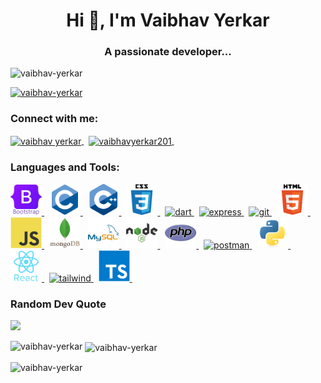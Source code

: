 <h1 align="center">Hi 👋, I'm Vaibhav Yerkar</h1>
<h3 align="center">A passionate developer...</h3>

<p align="left"> 
    <img src="https://komarev.com/ghpvc/?username=vaibhav-yerkar&label=Profile%20views&color=0e75b6&style=flat" alt="vaibhav-yerkar" /> 
</p>

<p align="left"> 
    <a href="https://github.com/ryo-ma/github-profile-trophy">
    <img src="https://github-profile-trophy.vercel.app/?username=vaibhav-yerkar" alt="vaibhav-yerkar" />
    </a> 
</p>

<h3 align="left">Connect with me:</h3>
<p align="left">
    <a href="https://linkedin.com/in/vaibhav yerkar" target="blank">
        <img align="center" src="https://raw.githubusercontent.com/rahuldkjain/github-profile-readme-generator/master/src/images/icons/Social/linked-in-alt.svg" alt="vaibhav yerkar" height="30" width="45" />
    </a>&nbsp;
    <a href="https://www.hackerrank.com/vaibhavyerkar201" target="blank">
        <img align="center" src="https://raw.githubusercontent.com/rahuldkjain/github-profile-readme-generator/master/src/images/icons/Social/hackerrank.svg" alt="vaibhavyerkar201" height="30" width="45" />
    </a>&nbsp;
</p>

<h3 align="left">Languages and Tools:</h3>
<p align="left"> 
    <a href="https://getbootstrap.com" target="_blank" rel="noreferrer"> 
        <img src="https://raw.githubusercontent.com/devicons/devicon/master/icons/bootstrap/bootstrap-original-wordmark.svg" alt="bootstrap" width="50" height="50"/> 
    </a> &nbsp;
    <a href="https://www.cprogramming.com/" target="_blank" rel="noreferrer"> 
        <img src="https://raw.githubusercontent.com/devicons/devicon/master/icons/c/c-original.svg" alt="c" width="50" height="50" /> 
    </a> &nbsp;
    <a href="https://www.w3schools.com/cpp/" target="_blank" rel="noreferrer"> 
        <img src="https://raw.githubusercontent.com/devicons/devicon/master/icons/cplusplus/cplusplus-original.svg" alt="cplusplus" width="50" height="50"/> 
    </a> &nbsp;
    <a href="https://www.w3schools.com/css/" target="_blank" rel="noreferrer"> 
        <img src="https://raw.githubusercontent.com/devicons/devicon/master/icons/css3/css3-original-wordmark.svg" alt="css3" width="50" height="50"/> 
    </a> &nbsp;
    <a href="https://dart.dev" target="_blank" rel="noreferrer"> 
        <img src="https://www.vectorlogo.zone/logos/dartlang/dartlang-icon.svg" alt="dart" width="50" height="50"/> 
    </a> &nbsp;
    <a href="https://expressjs.com" target="_blank" rel="noreferrer"> 
        <img src="https://user-images.githubusercontent.com/25181517/183859966-a3462d8d-1bc7-4880-b353-e2cbed900ed6.png" alt="express" width="50" height="50"/> 
    </a> &nbsp;
    <a href="https://git-scm.com/" target="_blank" rel="noreferrer"> 
        <img src="https://www.vectorlogo.zone/logos/git-scm/git-scm-icon.svg" alt="git" width="50" height="50"/> 
    </a> &nbsp;
    <a href="https://www.w3.org/html/" target="_blank" rel="noreferrer"> 
        <img src="https://raw.githubusercontent.com/devicons/devicon/master/icons/html5/html5-original-wordmark.svg" alt="html5" width="50" height="50"/> 
    </a> &nbsp;
    <a href="https://developer.mozilla.org/en-US/docs/Web/JavaScript" target="_blank" rel="noreferrer"> 
        <img src="https://raw.githubusercontent.com/devicons/devicon/master/icons/javascript/javascript-original.svg" alt="javascript" width="50" height="50"/> 
    </a> &nbsp;
    <a href="https://www.mongodb.com/" target="_blank" rel="noreferrer"> 
        <img src="https://raw.githubusercontent.com/devicons/devicon/master/icons/mongodb/mongodb-original-wordmark.svg" alt="mongodb" width="50" height="50"/> 
    </a> &nbsp;
    <a href="https://www.mysql.com/" target="_blank" rel="noreferrer"> 
        <img src="https://raw.githubusercontent.com/devicons/devicon/master/icons/mysql/mysql-original-wordmark.svg" alt="mysql" width="50" height="50"/> 
    </a> &nbsp;
    <a href="https://nodejs.org" target="_blank" rel="noreferrer"> 
        <img src="https://raw.githubusercontent.com/devicons/devicon/master/icons/nodejs/nodejs-original-wordmark.svg" alt="nodejs" width="50" height="50"/> 
    </a> &nbsp;
    <a href="https://www.php.net" target="_blank" rel="noreferrer"> 
        <img src="https://raw.githubusercontent.com/devicons/devicon/master/icons/php/php-original.svg" alt="php" width="50" height="50"/> 
    </a> &nbsp;
    <a href="https://postman.com" target="_blank" rel="noreferrer"> 
        <img src="https://www.vectorlogo.zone/logos/getpostman/getpostman-icon.svg" alt="postman" width="50" height="50"/> 
    </a> &nbsp;
    <a href="https://www.python.org" target="_blank" rel="noreferrer"> 
        <img src="https://raw.githubusercontent.com/devicons/devicon/master/icons/python/python-original.svg" alt="python" width="50" height="50"/> 
    </a> &nbsp;
    <a href="https://reactjs.org/" target="_blank" rel="noreferrer"> 
        <img src="https://raw.githubusercontent.com/devicons/devicon/master/icons/react/react-original-wordmark.svg" alt="react" width="50" height="50"/> 
    </a> &nbsp;
    <a href="https://tailwindcss.com/" target="_blank" rel="noreferrer"> 
        <img src="https://www.vectorlogo.zone/logos/tailwindcss/tailwindcss-icon.svg" alt="tailwind" width="50" height="50"/> 
    </a> &nbsp;
    <a href="https://www.typescriptlang.org/" target="_blank" rel="noreferrer"> 
        <img src="https://raw.githubusercontent.com/devicons/devicon/master/icons/typescript/typescript-original.svg" alt="typescript" width="50" height="50"/> 
    </a> &nbsp;
</p>

### Random Dev Quote
![](https://quotes-github-readme.vercel.app/api?type=horizontal&theme=tokyonight)

<p><img align="left" src="https://github-readme-stats.vercel.app/api/top-langs/?username=Vaibhav-Yerkar&theme=dark&hide_border=false&include_all_commits=false&count_private=false&layout=compact" alt="vaibhav-yerkar" /></p>

<p>&nbsp;<img align="center" src="https://github-readme-stats.vercel.app/api?username=Vaibhav-Yerkar&theme=dark&hide_border=false&include_all_commits=false&count_private=false" alt="vaibhav-yerkar" /></p>

<p><img align="center" src="https://github-readme-streak-stats.herokuapp.com/?user=Vaibhav-Yerkar&theme=dark&hide_border=false" alt="vaibhav-yerkar" /></p>
